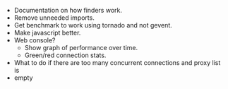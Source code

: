 - Documentation on how finders work.
- Remove unneeded imports.
- Get benchmark to work using tornado and not gevent.
- Make javascript better.
- Web console?
    - Show graph of performance over time.
    - Green/red connection stats.
- What to do if there are too many concurrent connections and proxy list is
- empty
